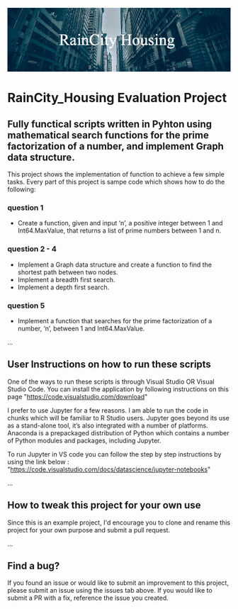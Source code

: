![](https://github.com/tinasheadm/RainCity_Housing/blob/main/banner.png)
# RainCity_Housing Evaluation Project 

## Fully functical scripts written in Pyhton using mathematical search functions for the prime factorization of a number, and implement Graph data structure.  

This project shows the implementation of function to achieve a few simple tasks. Every part of this project is sampe 
code which shows how to do the following:

### question 1
* Create a function, given and input ‘n’, a positive integer between 1 and Int64.MaxValue, that returns a list of prime numbers between 1 and n.

### question 2 - 4
* Implement a Graph data structure and create a function to find the shortest path between two nodes. 
* Implement a breadth first search.
* Implement a depth first search.

### question 5
* Implement a function that searches for the prime factorization of a number, ‘n’, between 1 and Int64.MaxValue. 

...
## User Instructions on how to run these scripts

One of the ways to run these scripts is through Visual Studio OR Visual Studio Code. You can install the application by following instructions on this page
"https://code.visualstudio.com/download"

 I prefer to use Jupyter for a few reasons. I am able to run the code in chunks which will be familiar to R Studio users. 
 Jupyter goes beyond its use as a stand-alone tool, it’s also integrated with a number of platforms. Anaconda is a prepackaged distribution of Python 
 which contains a number of Python modules and packages, including Jupyter.
 
 To run Jupyter in VS code you can follow the step by step instructions by using the link below :
 "https://code.visualstudio.com/docs/datascience/jupyter-notebooks"
 
 ...
 ## How to tweak this project for your own use
 
 Since this is an example project, I'd encourage you to clone and rename this project for your own purpose and submit a pull request.
 
 ...
 ## Find a bug?
 
 If you found an issue or would like to submit an improvement to this project, please submit an issue using the issues tab above. 
 If you would like to submit a PR with a fix, reference the issue you created.
 
